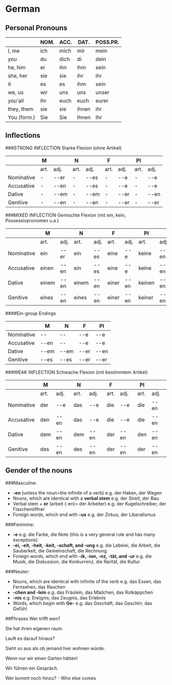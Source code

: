 # German
## Personal Pronouns	
|		|NOM.	|ACC.	|DAT.	|POSS.PR.|
|---------------|-------|-------|-------|--------|
|I, me		|ich	|mich	|mir	|mein	 |
|you		|du	|dich	|di	|dein	 |
|he, him	|er	|ihn	|ihm	|sein	 |
|she, her	|sie	|sie	|ihr	|ihr	 |
|it		|es	|es	|ihm	|sein	 |
|we, us		|wir	|uns	|uns	|unser	 |
|you'all 	|ihr	|euch	|euch	|eurer	 |
|they, them	|sie	|sie	|ihnen	|ihr	 |
|You (form.)	|Sie	|Sie	|Ihnen	|Ihr 	 |

## Inflections
###STRONG INFLECTION Starke Flexion (ohne Artikel)

|		|M	|	|N	|	|F	|	|Pl	|	|
|---------------|-------|-------|-------|-------|-------|-------|-------|-------|
|		|art.	|adj.	|art.	|adj.	|art.	|adj.	|art.	|adj.	|
|Nominative	|-	|--er	|-	|--es	|-	|--e	|-	|--e	|
|Accusative	|-	|--en	|-	|--es	|-	|--e	|-	|--e	|
|Dative		|-	|--em	|-	|--em	|-	|--er	|-	|--en	|
|Genitive	|-	|--en	|-	|--en	|-	|--er	|-	|--er	|

###MIXED INFLECTION Gemischte Flexion (mit ein, kein, Possessivpronomen u.a.)

|		|M	|	|N	|	|F	|	|Pl	|	|
|---------------|-------|-------|-------|-------|-------|-------|-------|-------|
|		|art.	|adj.	|art.	|adj.	|art.	|adj.	|art.	|adj.	|
|Nominative	|ein	|--er	|ein	|--es	|eine	|--e 	|keine	|--en	|
|Accusative	|einen	|--en	|ein	|--es	|eine	|--e 	|keine	|--en	|
|Dative		|einem	|--en	|einem	|--en	|einer	|--en	|keinen	|--en	|
|Genitive	|eines	|--en	|eines	|--en	|einer	|--en	|keiner	|--en	|

####Ein-group Endings 
		
|		|M	|N	|F	|Pl	|
|---------------|-------|-------|-------|-------|
|Nominative	|--	|--	|--e	|--e	|
|Accusative	|--en	|--	|--e	|--e	|
|Dative		|--em	|--em	|--er	|--en	|
|Genitive	|--es	|--es	|--er	|--er	|

###WEAK INFLECTION Schwache Flexion (mit bestimmtem Artikel)

|		|M	|	|N	|	|F	|	|Pl	|	|
|---------------|-------|-------|-------|-------|-------|-------|-------|-------|
|		|art.	|adj.	|art.	|adj.	|art.	|adj.	|art.	|adj.	|
|Nominative	|der	|--e	|das	|--e	|die	|--e	|die	|--en	|
|Accusative	|den	|--en	|das	|--e	|die	|--e	|die	|--en	|
|Dative		|dem	|--en	|dem	|--en	|der	|--en	|den	|--en	|
|Genitive	|des	|--en	|des	|--en	|der	|--en	|der	|--en	|

## Gender of the nouns
###Masculine:
- **-en** (unless the noun=the infinite of a verb) e.g. der Haken, der Wagen
- Nouns, which are identical with a **verbal stem** e.g. der Streit, der Bau
- Verbal stem + **er** (arbeit (-en)= der Arbeiter) e.g. der Kugelschreiber, der Flaschenöffner
- Foreign words, which end with **-us** e.g. der Zirkus, der Liberalismus

###Feminine:
- **-e** e.g. die Farbe, die Note (this is a very general rule and has many exceptions)
- **-ei, -eit, -heit, -keit, -schaft, and -ung** e.g. die Lebelei, die Arbeit, die Sauberkeit, die Gemeinschaft, die Rechnung
- Foreign words, which end with **-ik, -ion, -nz, -tät, and -ur** e.g. die Musik, die Diskussion, die Konkurrenz, die Rarität, die Kultur

###Neuter:
- Nouns, which are identical with infinite of the verb e.g. das Essen, das Fernsehen, das Rauchen
- **-chen and -lein** e.g. das Fräulein, das Mädchen, das Rotkäppchen
- **-nis** e.g. Ereignis, das Zeugnis, das Erlebnis
- Words, which begin with **Ge-** e.g. das Geschäft, das Geschirr, das Gefühl

##Phrases
Wer trifft wen? 

Sie hat ihren eigenen raum. 

Lauft es darauf hinaus? 

Sieht so aus als ob jemand hier wohnen würde.

Wenn nur wir einen Garten hätten!

Wir führen ein Gespräch.

Wer kommt noch hinzu? - Who else comes
